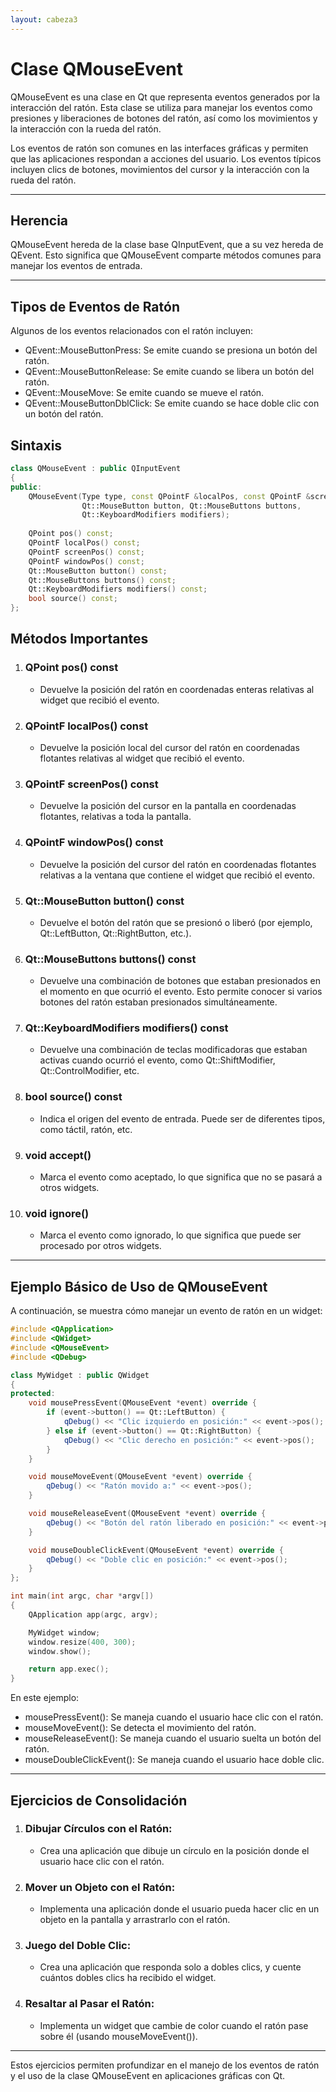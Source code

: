 ```yaml
---
layout: cabeza3
---
```


# Clase QMouseEvent
QMouseEvent es una clase en Qt que representa eventos generados por la interacción del ratón. Esta clase se utiliza para manejar los eventos como presiones y liberaciones de botones del ratón, así como los movimientos y la interacción con la rueda del ratón.

Los eventos de ratón son comunes en las interfaces gráficas y permiten que las aplicaciones respondan a acciones del usuario. Los eventos típicos incluyen clics de botones, movimientos del cursor y la interacción con la rueda del ratón.
***
## Herencia
QMouseEvent hereda de la clase base QInputEvent, que a su vez hereda de QEvent. Esto significa que QMouseEvent comparte métodos comunes para manejar los eventos de entrada.
***
## Tipos de Eventos de Ratón
Algunos de los eventos relacionados con el ratón incluyen:
- QEvent::MouseButtonPress: Se emite cuando se presiona un botón del ratón.
- QEvent::MouseButtonRelease: Se emite cuando se libera un botón del ratón.
- QEvent::MouseMove: Se emite cuando se mueve el ratón.
- QEvent::MouseButtonDblClick: Se emite cuando se hace doble clic con un botón del ratón.
## Sintaxis
```cpp
class QMouseEvent : public QInputEvent
{
public:
    QMouseEvent(Type type, const QPointF &localPos, const QPointF &screenPos, 
                Qt::MouseButton button, Qt::MouseButtons buttons, 
                Qt::KeyboardModifiers modifiers);
    
    QPoint pos() const;
    QPointF localPos() const;
    QPointF screenPos() const;
    QPointF windowPos() const;
    Qt::MouseButton button() const;
    Qt::MouseButtons buttons() const;
    Qt::KeyboardModifiers modifiers() const;
    bool source() const;
};
```
## Métodos Importantes
1. ### QPoint pos() const
    - Devuelve la posición del ratón en coordenadas enteras relativas al widget que recibió el evento.
2. ### QPointF localPos() const
    - Devuelve la posición local del cursor del ratón en coordenadas flotantes relativas al widget que recibió el evento.
3. ### QPointF screenPos() const
    - Devuelve la posición del cursor en la pantalla en coordenadas flotantes, relativas a toda la pantalla.
4. ### QPointF windowPos() const
    - Devuelve la posición del cursor del ratón en coordenadas flotantes relativas a la ventana que contiene el widget que recibió el evento.
5. ### Qt::MouseButton button() const
    - Devuelve el botón del ratón que se presionó o liberó (por ejemplo, Qt::LeftButton, Qt::RightButton, etc.).
6. ### Qt::MouseButtons buttons() const
    - Devuelve una combinación de botones que estaban presionados en el momento en que ocurrió el evento. Esto permite conocer si varios botones del ratón estaban presionados simultáneamente.
7. ### Qt::KeyboardModifiers modifiers() const
    - Devuelve una combinación de teclas modificadoras que estaban activas cuando ocurrió el evento, como Qt::ShiftModifier, Qt::ControlModifier, etc.
8. ### bool source() const
    - Indica el origen del evento de entrada. Puede ser de diferentes tipos, como táctil, ratón, etc.
9. ### void accept()
    - Marca el evento como aceptado, lo que significa que no se pasará a otros widgets.
10. ### void ignore()
    - Marca el evento como ignorado, lo que significa que puede ser procesado por otros widgets.
***
## Ejemplo Básico de Uso de QMouseEvent
A continuación, se muestra cómo manejar un evento de ratón en un widget:
```cpp
#include <QApplication>
#include <QWidget>
#include <QMouseEvent>
#include <QDebug>

class MyWidget : public QWidget
{
protected:
    void mousePressEvent(QMouseEvent *event) override {
        if (event->button() == Qt::LeftButton) {
            qDebug() << "Clic izquierdo en posición:" << event->pos();
        } else if (event->button() == Qt::RightButton) {
            qDebug() << "Clic derecho en posición:" << event->pos();
        }
    }

    void mouseMoveEvent(QMouseEvent *event) override {
        qDebug() << "Ratón movido a:" << event->pos();
    }

    void mouseReleaseEvent(QMouseEvent *event) override {
        qDebug() << "Botón del ratón liberado en posición:" << event->pos();
    }

    void mouseDoubleClickEvent(QMouseEvent *event) override {
        qDebug() << "Doble clic en posición:" << event->pos();
    }
};

int main(int argc, char *argv[])
{
    QApplication app(argc, argv);

    MyWidget window;
    window.resize(400, 300);
    window.show();

    return app.exec();
}
```
En este ejemplo:
- mousePressEvent(): Se maneja cuando el usuario hace clic con el ratón.
- mouseMoveEvent(): Se detecta el movimiento del ratón.
- mouseReleaseEvent(): Se maneja cuando el usuario suelta un botón del ratón.
- mouseDoubleClickEvent(): Se maneja cuando el usuario hace doble clic.
***
## Ejercicios de Consolidación
1.	### Dibujar Círculos con el Ratón: 
    - Crea una aplicación que dibuje un círculo en la posición donde el usuario hace clic con el ratón.
2.	### Mover un Objeto con el Ratón: 
    - Implementa una aplicación donde el usuario pueda hacer clic en un objeto en la pantalla y arrastrarlo con el ratón.
3.	### Juego del Doble Clic: 
    - Crea una aplicación que responda solo a dobles clics, y cuente cuántos dobles clics ha recibido el widget.
4.	### Resaltar al Pasar el Ratón: 
    - Implementa un widget que cambie de color cuando el ratón pase sobre él (usando mouseMoveEvent()).
***
Estos ejercicios permiten profundizar en el manejo de los eventos de ratón y el uso de la clase QMouseEvent en aplicaciones gráficas con Qt.

